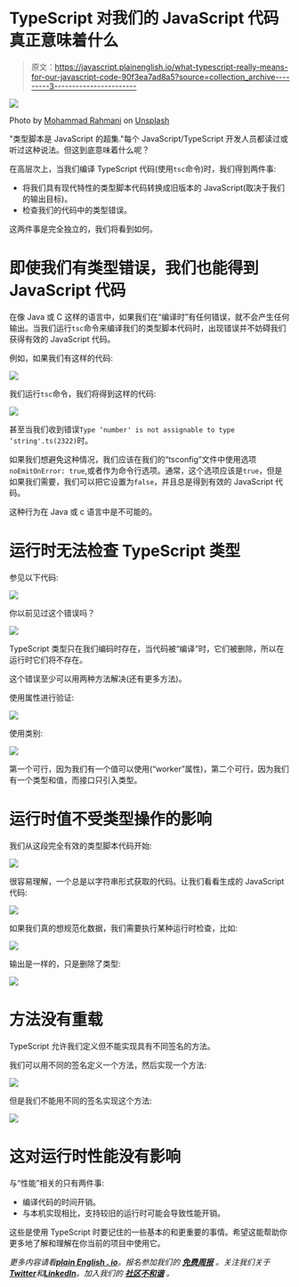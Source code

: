 # TypeScript 对我们的 JavaScript 代码真正意味着什么

> 原文：<https://javascript.plainenglish.io/what-typescript-really-means-for-our-javascript-code-90f3ea7ad8a5?source=collection_archive---------3----------------------->

![](img/7ef86714cb9b87442c3b86a867e93a9f.png)

Photo by [Mohammad Rahmani](https://unsplash.com/@afgprogrammer?utm_source=medium&utm_medium=referral) on [Unsplash](https://unsplash.com?utm_source=medium&utm_medium=referral)

"类型脚本是 JavaScript 的超集."每个 JavaScript/TypeScript 开发人员都读过或听过这种说法。但这到底意味着什么呢？

在高层次上，当我们编译 TypeScript 代码(使用`tsc`命令)时，我们得到两件事:

*   将我们具有现代特性的类型脚本代码转换成旧版本的 JavaScript(取决于我们的输出目标)。
*   检查我们的代码中的类型错误。

这两件事是完全独立的，我们将看到如何。

# **即使我们有类型错误，我们也能得到 JavaScript 代码**

在像 Java 或 C 这样的语言中，如果我们在“编译时”有任何错误，就不会产生任何输出。当我们运行`tsc`命令来编译我们的类型脚本代码时，出现错误并不妨碍我们获得有效的 JavaScript 代码。

例如，如果我们有这样的代码:

![](img/d348b5aa7cc640f54eab82375cba1604.png)

我们运行`tsc`命令，我们将得到这样的代码:

![](img/b55aef0b3632e27c0a87b71cc2316977.png)

甚至当我们收到错误`Type ‘number' is not assignable to type ‘string'.ts(2322)`时。

如果我们想避免这种情况，我们应该在我们的“tsconfig”文件中使用选项`noEmitOnError: true`,或者作为命令行选项。通常，这个选项应该是`true`，但是如果我们需要，我们可以把它设置为`false`，并且总是得到有效的 JavaScript 代码。

这种行为在 Java 或 c 语言中是不可能的。

# 运行时无法检查 TypeScript 类型

参见以下代码:

![](img/24fc4f3486c154307095f747bcede62b.png)

你以前见过这个错误吗？

![](img/3a23b7a2b68526cbacf7335cc3bf7b0c.png)

TypeScript 类型只在我们编码时存在，当代码被“编译”时，它们被删除，所以在运行时它们将不存在。

这个错误至少可以用两种方法解决(还有更多方法)。

使用属性进行验证:

![](img/4191d53141d5e39602319b0203cc84b8.png)

使用类别:

![](img/be3c1806666b248478463b1abe21dbb4.png)

第一个可行，因为我们有一个值可以使用(“worker”属性)，第二个可行，因为我们有一个类型和值，而接口只引入类型。

# 运行时值不受类型操作的影响

我们从这段完全有效的类型脚本代码开始:

![](img/93d6dd8937f5d6e13c83680cac67c709.png)

很容易理解，一个总是以字符串形式获取的代码。让我们看看生成的 JavaScript 代码:

![](img/a281a090b01ab6da267caedb1cdefda0.png)

如果我们真的想规范化数据，我们需要执行某种运行时检查，比如:

![](img/815df5cfd415d27a6eab863bc889a8bf.png)

输出是一样的，只是删除了类型:

![](img/ccc0f5af534cbcf6dd41c60f5167ff0a.png)

# 方法没有重载

TypeScript 允许我们定义但不能实现具有不同签名的方法。

我们可以用不同的签名定义一个方法，然后实现一个方法:

![](img/a7eaea61cc884fece347222527a255a9.png)

但是我们不能用不同的签名实现这个方法:

![](img/529438264fa6ff7c3db5ccfdd0899c42.png)

# 这对运行时性能没有影响

与“性能”相关的只有两件事:

*   编译代码的时间开销。
*   与本机实现相比，支持较旧的运行时可能会导致性能开销。

这些是使用 TypeScript 时要记住的一些基本的和更重要的事情。希望这能帮助你更多地了解和理解在你当前的项目中使用它。

*更多内容请看*[***plain English . io***](https://plainenglish.io/)*。报名参加我们的* [***免费周报***](http://newsletter.plainenglish.io/) *。关注我们关于*[***Twitter***](https://twitter.com/inPlainEngHQ)*和*[***LinkedIn***](https://www.linkedin.com/company/inplainenglish/)*。加入我们的* [***社区不和谐***](https://discord.gg/GtDtUAvyhW) *。*